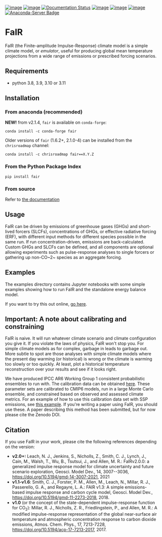 [![image](https://github.com/OMS-NetZero/FAIR/actions/workflows/checks.yml/badge.svg)](https://github.com/OMS-NetZero/FAIR/actions)
[![image](https://mybinder.org/badge.svg)](https://mybinder.org/v2/gh/OMS-NetZero/FAIR/master?filepath=examples/basic_run_example.ipynb)
[![Documentation Status](https://readthedocs.org/projects/fair/badge/?version=latest)](http://fair.readthedocs.io/en/latest/?badge=latest)
[![image](https://zenodo.org/badge/DOI/10.5281/zenodo.1340643.svg)](https://doi.org/10.5281/zenodo.1340643)
[![image](https://codecov.io/gh/OMS-NetZero/FAIR/branch/master/graph/badge.svg)](https://codecov.io/gh/OMS-NetZero/FAIR)
[![image](https://img.shields.io/pypi/v/fair)](https://pypi.org/project/fair/) [![Anaconda-Server Badge](https://anaconda.org/conda-forge/fair/badges/version.svg)](https://anaconda.org/conda-forge/fair)

# FaIR

FaIR (the Finite-amplitude Impulse-Response) climate model is a simple
climate model, or *emulator*, useful for producing global mean
temperature projections from a wide range of emissions or prescribed
forcing scenarios.

## Requirements

-   python 3.8, 3.9, 3.10 or 3.11

## Installation

### From anaconda (recommended)

**NEW!** from v2.1.4, `fair` is available on `conda-forge`:

    conda install -c conda-forge fair

Older versions of `fair` (1.6.2+, 2.1.0-4) can be installed from the `chrisroadmap` channel:

    conda install -c chrisroadmap fair==X.Y.Z

### From the Python Package Index

    pip install fair

### From source

Refer to [the
documentation](https://fair.readthedocs.io/en/latest/install.html)

## Usage

FaIR can be driven by emissions of greenhouse gases (GHGs) and
short-lived forcers (SLCFs), concentrations of GHGs, or effective
radiative forcing (ERF), with different input methods for different
species possible in the same run. If run concentration-driven, emissions
are back-calculated. Custom GHGs and SLCFs can be defined, and all
components are optional allowing experiments such as pulse-response
analyses to single forcers or gathering up non-CO~2~ species as an
aggregate forcing.

## Examples

The examples directory contains Jupyter notebooks with some
simple examples showing how to run FaIR and the standalone energy
balance model.

If you want to try this out online, [go
here](https://mybinder.org/v2/gh/OMS-NetZero/FAIR/master?filepath=examples/basic_run_example.ipynb).

## Important: A note about calibrating and constraining

FaIR is naive. It will run whatever climate scenario and climate
configuration you give it. If you violate the laws of physics, FaIR
won\'t stop you. For simple climate models as for complex, garbage in
leads to garbage out. More subtle to spot are those analyses with simple
climate models where the present day warming (or historical) is wrong or
the climate is warming too slowly or too quickly. At least, plot a
historical temperature reconstruction over your results and see if it
looks right.

We have produced IPCC AR6 Working Group 1 consistent probabilistic
ensembles to run with. The calibration data can be obtained
[here](https://doi.org/10.5281/zenodo.7112539). These parameter sets are
calibrated to CMIP6 models, run in a large Monte Carlo ensemble, and
constrained based on observed and assessed climate metrics. For an
example of how to use this calibration data set with SSP emissions, see
[this
example](https://docs.fairmodel.net/en/latest/examples/calibrated_constrained_ensemble.html).
If you\'re writing a paper using FaIR, you should use these. A paper describing this method has been submitted, but for now please cite the Zenodo DOI.

## Citation

If you use FaIR in your work, please cite the following references
depending on the version:

-   **v2.0+:** Leach, N. J., Jenkins, S., Nicholls, Z., Smith, C. J.,
    Lynch, J., Cain, M., Walsh, T., Wu, B., Tsutsui, J., and Allen, M.
    R.: FaIRv2.0.0: a generalized impulse response model for climate
    uncertainty and future scenario exploration, Geosci. Model Dev., 14,
    3007--3036, <https://doi.org/10.5194/gmd-14-3007-2021>, 2021
-   **v1.1-v1.6**: Smith, C. J., Forster, P. M., Allen, M., Leach, N.,
    Millar, R. J., Passerello, G. A., and Regayre, L. A.: FAIR v1.3: A
    simple emissions-based impulse response and carbon cycle model,
    Geosci. Model Dev.,
    <https://doi.org/10.5194/gmd-11-2273-2018>, 2018.
-   **v1.0** (or the concept of the state-dependent impulse-response
    function for CO<sub>2</sub>): Millar, R. J., Nicholls, Z. R., Friedlingstein,
    P., and Allen, M. R.: A modified impulse-response representation of
    the global near-surface air temperature and atmospheric
    concentration response to carbon dioxide emissions, Atmos. Chem.
    Phys., 17, 7213-7228,
    <https://doi.org/10.5194/acp-17-7213-2017>, 2017.
